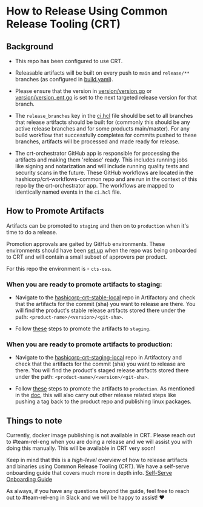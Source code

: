 # How to Release Using Common Release Tooling (CRT)

## Background

- This repo has been configured to use CRT.

- Releasable artifacts will be built on every push to `main` and `release/**` branches (as configured in [build.yaml](../.github/workflows/build.yml)).

- Please ensure that the version in [version/version.go](../version/version.go) or [version/version_ent.go](../version/version_ent.go) is set to the next targeted release version for that branch.

- The `release_branches` key in the [ci.hcl](ci.hcl) file should be set to all branches that release artifacts should be built for (commonly this should be any active release branches and for some products main/master). For any build workflow that successfully completes for commits pushed to these branches, artifacts will be processed and made ready for release.

- The crt-orchestrator GitHub app is responsible for processing the artifacts and making them 'release' ready. This includes running jobs like signing and notarization and will include running quality tests and security scans in the future. These GitHub workflows are located in the hashicorp/crt-workflows-common repo and are run in the context of this repo by the crt-orchestrator app. The workflows are mapped to identically named events in the `ci.hcl` file.

## How to Promote Artifacts

Artifacts can be promoted to `staging` and then on to `production` when it's time to do a release.

Promotion approvals are gaited by GitHub environments. These environments should have been [set up](https://docs.google.com/document/d/14v-KQKhwSsfduJQPaD13GZtHwxIUx0nRDFspKtZAslQ/edit#bookmark=id.ow4jgmydlwsa) when the repo was being onboarded to CRT and will contain a small subset of approvers per product.

For this repo the environment is - `cts-oss`.

### When you are ready to promote artifacts to staging:

- Navigate to the [hashicorp-crt-stable-local](https://artifactory.hashicorp.engineering/ui/repos/tree/General/hashicorp-crt-stable-local) repo in Artifactory and check that the artifacts for the commit (sha) you want to release are there. You will find the product's stable release artifacts stored there under the path: `<product-name>/<version>/<git-sha>`.

- Follow [these](https://docs.google.com/document/d/14v-KQKhwSsfduJQPaD13GZtHwxIUx0nRDFspKtZAslQ/edit#bookmark=id.jxvv98nkufyi) steps to promote the artifacts to `staging`.

### When you are ready to promote artifacts to production:

- Navigate to the [hashicorp-crt-staging-local](https://artifactory.hashicorp.engineering/ui/repos/tree/General/hashicorp-crt-staging-local) repo in Artifactory and check that the artifacts for the commit (sha) you want to release are there. You will find the product's staged release artifacts stored there under the path: `<product-name>/<version>/<git-sha>`.

- Follow [these](https://docs.google.com/document/d/14v-KQKhwSsfduJQPaD13GZtHwxIUx0nRDFspKtZAslQ/edit#bookmark=id.dia5v7srf30s) steps to promote the artifacts to `production`. As mentioned in the [doc](https://docs.google.com/document/d/14v-KQKhwSsfduJQPaD13GZtHwxIUx0nRDFspKtZAslQ/edit#bookmark=id.4hmskuc5vs8s), this will also carry out other release related steps like pushing a tag back to the product repo and publishing linux packages.

## Things to note

Currently, docker image publishing is not available in CRT. Please reach out to #team-rel-eng when you are doing a release and we will assist you with doing this manually. This will be available in CRT very soon!

Keep in mind that this is a *high-level* overview of how to release artifacts and binaries using Common Release Tooling (CRT). We have a self-serve onboarding guide that covers much more in depth info. [Self-Serve Onboarding Guide](https://docs.google.com/document/d/14v-KQKhwSsfduJQPaD13GZtHwxIUx0nRDFspKtZAslQ/edit?usp=sharing) 

As always, if you have any questions beyond the guide, feel free to reach out to #team-rel-eng in Slack and we will be happy to assist! :heart:
